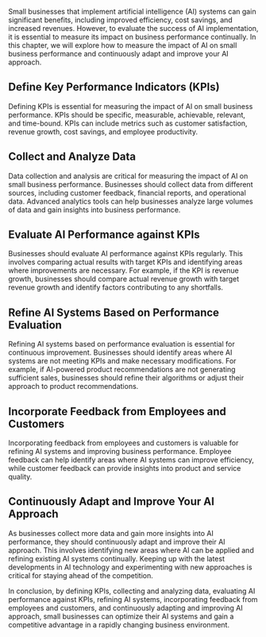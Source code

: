 

Small businesses that implement artificial intelligence (AI) systems can gain significant benefits, including improved efficiency, cost savings, and increased revenues. However, to evaluate the success of AI implementation, it is essential to measure its impact on business performance continually. In this chapter, we will explore how to measure the impact of AI on small business performance and continuously adapt and improve your AI approach.

Define Key Performance Indicators (KPIs)
----------------------------------------

Defining KPIs is essential for measuring the impact of AI on small business performance. KPIs should be specific, measurable, achievable, relevant, and time-bound. KPIs can include metrics such as customer satisfaction, revenue growth, cost savings, and employee productivity.

Collect and Analyze Data
------------------------

Data collection and analysis are critical for measuring the impact of AI on small business performance. Businesses should collect data from different sources, including customer feedback, financial reports, and operational data. Advanced analytics tools can help businesses analyze large volumes of data and gain insights into business performance.

Evaluate AI Performance against KPIs
------------------------------------

Businesses should evaluate AI performance against KPIs regularly. This involves comparing actual results with target KPIs and identifying areas where improvements are necessary. For example, if the KPI is revenue growth, businesses should compare actual revenue growth with target revenue growth and identify factors contributing to any shortfalls.

Refine AI Systems Based on Performance Evaluation
-------------------------------------------------

Refining AI systems based on performance evaluation is essential for continuous improvement. Businesses should identify areas where AI systems are not meeting KPIs and make necessary modifications. For example, if AI-powered product recommendations are not generating sufficient sales, businesses should refine their algorithms or adjust their approach to product recommendations.

Incorporate Feedback from Employees and Customers
-------------------------------------------------

Incorporating feedback from employees and customers is valuable for refining AI systems and improving business performance. Employee feedback can help identify areas where AI systems can improve efficiency, while customer feedback can provide insights into product and service quality.

Continuously Adapt and Improve Your AI Approach
-----------------------------------------------

As businesses collect more data and gain more insights into AI performance, they should continuously adapt and improve their AI approach. This involves identifying new areas where AI can be applied and refining existing AI systems continually. Keeping up with the latest developments in AI technology and experimenting with new approaches is critical for staying ahead of the competition.

In conclusion, by defining KPIs, collecting and analyzing data, evaluating AI performance against KPIs, refining AI systems, incorporating feedback from employees and customers, and continuously adapting and improving AI approach, small businesses can optimize their AI systems and gain a competitive advantage in a rapidly changing business environment.
